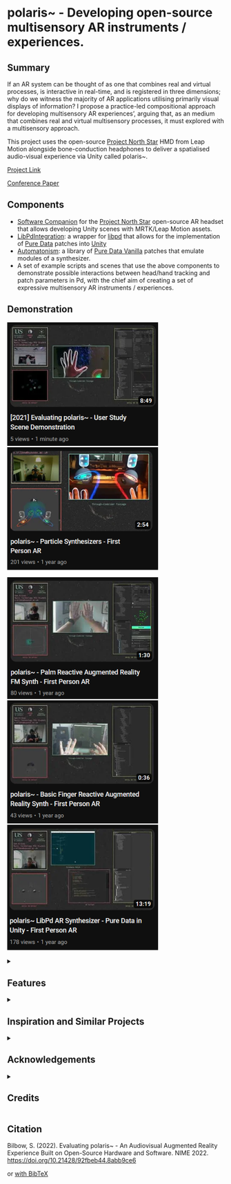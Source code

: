 # polaris~ - Developing open-source multisensory AR instruments / experiences.
## Summary

If an AR system can be thought of as one that combines real and virtual processes, is interactive in real-time, and is registered in three dimensions; why do we witness the majority of AR applications utilising primarily visual displays of information? I propose a practice-led compositional approach for developing multisensory AR experiences’, arguing that, as an medium that combines real and virtual multisensory processes, it must explored with a multisensory approach.

This project uses the open-source [Project North Star](https://docs.projectnorthstar.org/) HMD from Leap Motion alongside bone-conduction headphones to deliver a spatialised audio-visual experience via Unity called polaris~.

[Project Link](https://sambilbow.com/projects/polaris)

[Conference Paper](https://doi.org/10.21428/92fbeb44.8abb9ce6)

## Components
- [Software Companion](https://github.com/HyperLethalVector/ProjectEsky-UnityIntegration) for the [Project North Star](https://docs.projectnorthstar.org/) open-source AR headset that allows developing Unity scenes with MRTK/Leap Motion assets.
- [LibPdIntegration](https://github.com/LibPdIntegration/LibPdIntegration): a wrapper for [libpd](https://github.com/libpd/libpd) that allows for the implementation of [Pure Data](https://puredata.info/) patches into [Unity](https://unity3d.com/)
- [Automatonism](https://www.automatonism.com/the-software): a library of [Pure Data Vanilla](https://puredata.info/) patches that emulate modules of a synthesizer.
- A set of example scripts and scenes that use the above components to demonstrate possible interactions between head/hand tracking and patch parameters in Pd, with the chief aim of creating a set of expressive multisensory AR instruments / experiences.

## Demonstration
[<img alt="user studies" width="350px" src="study-video.png" />](https://youtu.be/lCBgMs8ULj0)
[<img alt="particle synthesisers" width="350px" src="particle-video.png" />](https://youtu.be/gY2QtK907cU)

[<img alt="palm synthesisers" width="350px" src="palm-video.png" />](https://youtu.be/miQI4jetETs)
[<img alt="finger synthesisers" width="350px" src="finger-video.png" />](https://youtu.be/dJUd0186NbA)
[<img alt="basic libpd patch explanation" width="350px" src="libpd-video.png" />](https://youtu.be/CzJlEEcOt-A)

<details>
<summary><h2>Features</h2></summary>

### Hardware
- Six degrees-of-freedom (3D position / orientation) head tracking via [Intel T261]()
- 90 fps, 170° hand tracking via [Ultraleap](https://www.ultraleap.com/product/stereo-ir-170/)
- Single piece optical combiner allowing for up to 110° horizontal FoV
- 2x 120Hz displays per-eye for a total resolution of 2880x1600 
- 2x 3-metre cables (1x miniDP, 1x USB-A 3.1)
- Spatial audio AR (the ability to hear localised sound whilst being able to hear your real audio environment) via Unity3D and [Aftershokz Aeropex](https://aftershokz.co.uk/products/aeropex) bone conduction headphones.

### Engine (Unity3D / Software Companion) features
- The ability to create 3D scenes that contain 'GameObjects' that in turn can have visual attributes such as 3D meshes, material colours, and textural properties; physical attributes such as edges, position, mass, velocity and real-time parameterisation via C# scripting.
- Thanks to the Software Companion, the headset is created as a GameObject with real-time position / orientation.
- Thanks to [LeapMotion](https://github.com/leapmotion/UnityModules), hands (all the way down to individual finger joints) are created as GameObjects with real-time position / orientation relative to the headset.


### Audio (LibPdIntegration/Pd) features
- [LibPdIntegration](https://github.com/LibPdIntegration/LibPdIntegration) uses **native Unity3D audio spatialisation**. This is great because it means that a GameObject can output the signal of a Pd patch whilst moving, rotating and scaling. The effect of these can perceived in real-time because the AudioListener is anchored to the real-time headset position. This, for example, means that the volume of a Pd patch whose signal is being transmitted from a GameObject located in space is automatically scaled dependent on its distance to the participants head (quieter as it gets further away, louder as it is brought closer).
- [LibPdIntegration](https://github.com/LibPdIntegration/LibPdIntegration) can **'instance' Pd patches**, meaning it can use one patch on multiple GameObjects, but maintain processes like randomness within them as they are technically different 'instances' or versions of the patch.
- [Pure Data](https://puredata.info/) allows **extended audio techniques** through an extensive library of algorithmic 'objects' that can create and manipulate audio signals.
- [LibPdIntegration](https://github.com/LibPdIntegration/LibPdIntegration) allows **real-time parameter control** in Unity of any object in a Pd patch via "receive" objects and a specific C# method.
- The combination of "Play Mode" toggling in Unity, and the quick visual patching style of [Pure Data](https://puredata.info/) means that audio-visual interactions can be **prototyped very rapidly**
</details>

<details>
<summary><h2>Inspiration and Similar Projects</h2></summary>
 
- [Listening Mirrors](http://listeningmirrors.net/): an audio AR interactive installation by my PhD supervisors
- [Laetitia Sonami](https://sonami.net/): pioneer in early glove-based interactive music systems
- [Atau Tanaka](https://www.youtube.com/watch?v=p8CKjmE7zys): interactive gestural synthesis using muscle sensors
- [Keijiro Takahashi](https://github.com/keijiro) specifically their work with audio-reactivity in Unity.
- [Tekh:2](https://github.com/TEKH2/XR-Audio-Visual-Instruments) has created XR instruments using granular synthesis in Unity.
- [Amy Brandon](https://www.amybrandon.ca/) creates amazing musical AR performances.
</details>

<details>
<summary><h2>Acknowledgements</h2></summary>

- [Noah Zerkin](https://twitter.com/noazark) (CombineReality) for their help in understanding some specifics workings of the North Star headset.
- [Damien Rompapas](https://www.linkedin.com/in/dr-damien-rompapas-3a4b63170/?originalSubdomain=jp) (BEERLabs / ThinkDigital) for their explaining and debugging of the Software Companion to me.
- [Bryan Chris Brown](https://twitter.com/BryanChrisBrown) (CombineReality) for their moderation of the very friendly [Discord server](https://discord.gg/WnzNZa3qnf) and considerable explanations of the benefits of working with the North Star headset.
</details>

<details>
<summary><h2>Credits</h2></summary>

- [Project North Star](https://docs.projectnorthstar.org/) is the 3D printable AR headset by LeapMotion that has been open-source since 2018.

- [Software Companion](https://github.com/HyperLethalVector/ProjectEsky-UnityIntegration) for Project North Star is developed by [Damien Rompapas](/) at BEERLabs / ThinkDigital. **If you use polaris~ in an academic context, please cite [their paper](https://dl.acm.org/doi/10.1145/3411763.3451804)**

- [LibPdIntegration](https://github.com/LibPdIntegration/LibPdIntegration) is developed by [Niall Moody](http://www.niallmoody.com) at [Abertay University](http://www.abertay.ac.uk), with assistance from [Yann Seznec](http://www.yannseznec.com/). It is licensed under the [MIT License](https://github.com/LibPdIntegration/LibPdIntegration/blob/master/LICENSE.txt).

- [Automatonism](https://www.automatonism.com/the-software) is developed by [Johan Erikkson](https://www.linkedin.com/in/johan-eriksson-ph-d-84393a56/).
</details>

## Citation
Bilbow, S. (2022). Evaluating polaris~ - An Audiovisual Augmented Reality Experience Built on Open-Source Hardware and Software. NIME 2022. https://doi.org/10.21428/92fbeb44.8abb9ce6


or [with BibTeX](citation.bib)